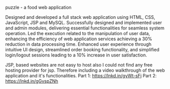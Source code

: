 puzzle - a food web application

Designed and developed a full stack web application using HTML, CSS, JavaScript, JSP and MySQL.
Successfully designed and implemented user and admin modules, delivering essential functionalities for seamless system operation.
Led the execution related to the manipulation of user data, enhancing the efficiency of web application services achieving a 30% reduction in data processing time.
Enhanced user experience through intuitive UI design, streamlined order booking functionality, and simplified login/logout sessions leading to a 10% increase in user satisfaction.

JSP, based websites are not easy to host also I could not find any free hosting provider for jsp. Therefore including a video walkthrough of the web application and it's functionalities.
Part 1: https://lnkd.in/gyWt-sFj
Part 2: https://lnkd.in/gGvspZNh
